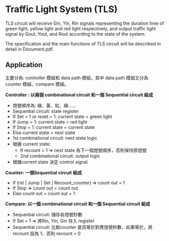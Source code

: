 # Traffic Light System (TLS)

TLS circuit will receive Gin, Yin, Rin signals representing the duration time of green light, yellow light and red light respectively, and output traffic light signal by Gout, Yout, and Rout according to the state of the system. 

The specification and the main functions of TLS circuit will be described in detail in Document.pdf.

## Application

主要分為: controller 模組和 data path 模組，其中 data path 模組又分為  counter 模組、compare 模組。

**Controller : 以兩個 combinational circuit 和一個 Sequential circuit 組成**

  - 燈號順序為: 綠、黃、紅、綠......
  - Sequential circuit: state register
  - If Set = 1 or reset = 1: current state = green light
  - If Jump = 1: current state = red light
  - If Stop = 1: current state = current state
  - Else current state = next state
  - 1st combinational circuit: next state logic
  - 根據 current state: 
    - If recount = 1 => next state 為下一個燈號順序，否則保持原燈號
    - 2nd combinational circuit: output logic
  - 根據current state 決定 control signal

**Counter: 一個Sequential circuit 組成**

  - If (rst | Jump | Set | Recount_counter) => count out = 1
  - If Stop => count out = count out
  - Else count out = count out + 1

**Compare: 以一個 combinational circuit 和一個 Sequential circuit 組成**

  - Sequential circuit: 儲存各燈號秒數
  - If Set = 1 => 將Rin, Yin, Gin 存入 register
  - Sequential circuit: 比較counter 是否等於對應燈號秒數，如果等於，將 recount 設為 1，否則 recount = 0
